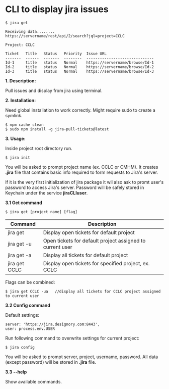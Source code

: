 # CLI to display jira issues


    $ jira get

    Receiving data........
    https://servername/rest/api/2/search?jql=project=CCLC
    
    Project: CCLC

    Ticket   Title   Status   Priority  Issue URL                   
    -------  ------  -------  --------  ------------------------------
    Id-1     title   status   Normal    https://servername/browse/Id-1
    Id-2     title   status   Normal    https://servername/browse/Id-2
    Id-3     title   status   Normal    https://servername/browse/Id-3

**1. Description:**

Pull issues and display from jira using terminal.

**2. Installation:**

Need global installation to work correctly. 
Might require sudo to create a symlink.

   	$ npm cache clean
    $ sudo npm install -g jira-pull-tickets@latest

**3. Usage:**

Inside project root directory run.

	$ jira init
    
You will be asked to prompt project name (ex. CCLC or CMHM).
It creates **.jira** file that contains basic info required to form requests to Jira's server.

If it is the very first initialization of jira package it wil also ask to promt user's password to access Jira's server. 
Password will be safely stored in Keychain under the service **jiraCLIuser**. 

**3.1 Get command**

    $ jira get [project name] [flag]    


| Command  |  Description |
|---|---|
|  jira get |  Display open tickets for default project |
|  jira get -u | Open tickets for default project assigned to current user  |
|  jira get -a |  Display all tickets for default project |
|  jira get CCLC  |  Display open tickets for specified project, ex. CCLC |


Flags can be combined: 
   
    $ jira get CCLC -ua   //display all tickets for CCLC project assigned to current user    

**3.2 Config command**

Default settings: 
	
    server: 'https://jira.designory.com:8443', 
    user: process.env.USER

Run following command to overwrite settings for current project:

	$ jira config
    
You will be asked to prompt server, project, username, password. All data (except password) will be stored in **.jira** file.

**3.3 --help**

Show available commands.